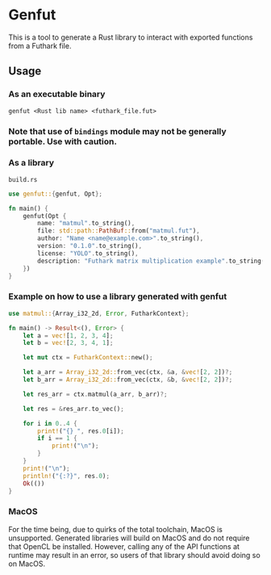 # Genfut

This is a tool to generate a Rust library to interact with exported functions from a Futhark file.

## Usage

### As an executable binary
```shell
genfut <Rust lib name> <futhark_file.fut>
```

### Note that use of `bindings` module may not be generally portable. Use with caution.

### As a library

`build.rs`
```rust
use genfut::{genfut, Opt};

fn main() {
    genfut(Opt {
        name: "matmul".to_string(),
        file: std::path::PathBuf::from("matmul.fut"),
        author: "Name <name@example.com>".to_string(),
        version: "0.1.0".to_string(),
        license: "YOLO".to_string(),
        description: "Futhark matrix multiplication example".to_string(),
    })
}
```

### Example on how to use a library generated with genfut

```rust
use matmul::{Array_i32_2d, Error, FutharkContext};

fn main() -> Result<(), Error> {
    let a = vec![1, 2, 3, 4];
    let b = vec![2, 3, 4, 1];

    let mut ctx = FutharkContext::new();

    let a_arr = Array_i32_2d::from_vec(ctx, &a, &vec![2, 2])?;
    let b_arr = Array_i32_2d::from_vec(ctx, &b, &vec![2, 2])?;

    let res_arr = ctx.matmul(a_arr, b_arr)?;

    let res = &res_arr.to_vec();

    for i in 0..4 {
        print!("{} ", res.0[i]);
        if i == 1 {
            print!("\n");
        }
    }
    print!("\n");
    println!("{:?}", res.0);
    Ok(())
}
```
### MacOS

For the time being, due to quirks of the total toolchain, MacOS is unsupported. Generated libraries will build on MacOS
and do not require that OpenCL be installed. However, calling any of the API functions at runtime may result in an
error, so users of that library should avoid doing so on MacOS.
